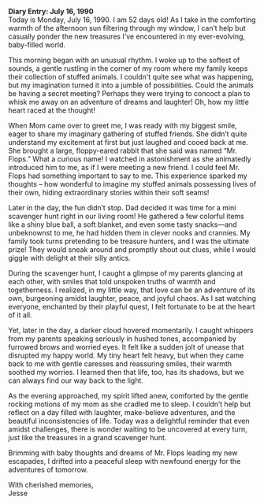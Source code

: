 
**Diary Entry: July 16, 1990**  
Today is Monday, July 16, 1990. I am 52 days old! As I take in the comforting warmth of the afternoon sun filtering through my window, I can’t help but casually ponder the new treasures I’ve encountered in my ever-evolving, baby-filled world.

This morning began with an unusual rhythm. I woke up to the softest of sounds, a gentle rustling in the corner of my room where my family keeps their collection of stuffed animals. I couldn't quite see what was happening, but my imagination turned it into a jumble of possibilities. Could the animals be having a secret meeting? Perhaps they were trying to concoct a plan to whisk me away on an adventure of dreams and laughter! Oh, how my little heart raced at the thought!

When Mom came over to greet me, I was ready with my biggest smile, eager to share my imaginary gathering of stuffed friends. She didn’t quite understand my excitement at first but just laughed and cooed back at me. She brought a large, floppy-eared rabbit that she said was named “Mr. Flops.” What a curious name! I watched in astonishment as she animatedly introduced him to me, as if I were meeting a new friend. I could feel Mr. Flops had something important to say to me. This experience sparked my thoughts – how wonderful to imagine my stuffed animals possessing lives of their own, hiding extraordinary stories within their soft seams!

Later in the day, the fun didn’t stop. Dad decided it was time for a mini scavenger hunt right in our living room! He gathered a few colorful items like a shiny blue ball, a soft blanket, and even some tasty snacks—and unbeknownst to me, he had hidden them in clever nooks and crannies. My family took turns pretending to be treasure hunters, and I was the ultimate prize! They would sneak around and promptly shout out clues, while I would giggle with delight at their silly antics.

During the scavenger hunt, I caught a glimpse of my parents glancing at each other, with smiles that told unspoken truths of warmth and togetherness. I realized, in my little way, that love can be an adventure of its own, burgeoning amidst laughter, peace, and joyful chaos. As I sat watching everyone, enchanted by their playful quest, I felt fortunate to be at the heart of it all.

Yet, later in the day, a darker cloud hovered momentarily. I caught whispers from my parents speaking seriously in hushed tones, accompanied by furrowed brows and worried eyes. It felt like a sudden jolt of unease that disrupted my happy world. My tiny heart felt heavy, but when they came back to me with gentle caresses and reassuring smiles, their warmth soothed my worries. I learned then that life, too, has its shadows, but we can always find our way back to the light.

As the evening approached, my spirit lifted anew, comforted by the gentle rocking motions of my mom as she cradled me to sleep. I couldn’t help but reflect on a day filled with laughter, make-believe adventures, and the beautiful inconsistencies of life. Today was a delightful reminder that even amidst challenges, there is wonder waiting to be uncovered at every turn, just like the treasures in a grand scavenger hunt.

Brimming with baby thoughts and dreams of Mr. Flops leading my new escapades, I drifted into a peaceful sleep with newfound energy for the adventures of tomorrow.

With cherished memories,  
Jesse
